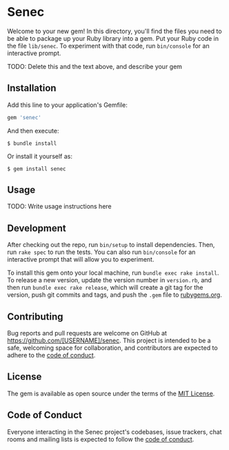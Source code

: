 # Senec

Welcome to your new gem! In this directory, you'll find the files you need to be able to package up your Ruby library into a gem. Put your Ruby code in the file `lib/senec`. To experiment with that code, run `bin/console` for an interactive prompt.

TODO: Delete this and the text above, and describe your gem

## Installation

Add this line to your application's Gemfile:

```ruby
gem 'senec'
```

And then execute:

    $ bundle install

Or install it yourself as:

    $ gem install senec

## Usage

TODO: Write usage instructions here

## Development

After checking out the repo, run `bin/setup` to install dependencies. Then, run `rake spec` to run the tests. You can also run `bin/console` for an interactive prompt that will allow you to experiment.

To install this gem onto your local machine, run `bundle exec rake install`. To release a new version, update the version number in `version.rb`, and then run `bundle exec rake release`, which will create a git tag for the version, push git commits and tags, and push the `.gem` file to [rubygems.org](https://rubygems.org).

## Contributing

Bug reports and pull requests are welcome on GitHub at https://github.com/[USERNAME]/senec. This project is intended to be a safe, welcoming space for collaboration, and contributors are expected to adhere to the [code of conduct](https://github.com/[USERNAME]/senec/blob/master/CODE_OF_CONDUCT.md).


## License

The gem is available as open source under the terms of the [MIT License](https://opensource.org/licenses/MIT).

## Code of Conduct

Everyone interacting in the Senec project's codebases, issue trackers, chat rooms and mailing lists is expected to follow the [code of conduct](https://github.com/[USERNAME]/senec/blob/master/CODE_OF_CONDUCT.md).

